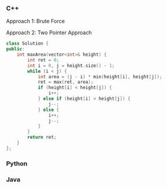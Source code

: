 ### C++
Approach 1: Brute Force

Approach 2: Two Pointer Approach
```c++
class Solution {
public:
    int maxArea(vector<int>& height) {
        int ret = 0;
        int i = 0, j = height.size() - 1;
        while (i < j) {
            int area = (j - i) * min(height[i], height[j]);
            ret = max(ret, area);
            if (height[i] < height[j]) {
                i++;
            } else if (height[i] > height[j]) {
                j--;
            } else {
                i++;
                j--;
            }
        }
        return ret;
    }
};
```

### Python
### Java